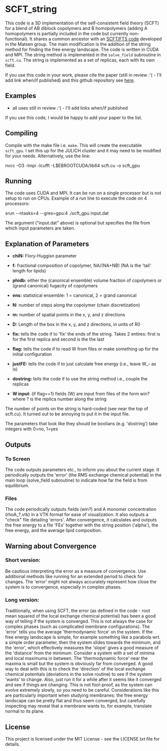 # SCFT_string

This code is a 3D implementation of the self-consistent field theory (SCFT) for a blend of AB diblock copolymers and B homopolymers (adding A homopolymers is partially included in the code but currently non-functional). It shares a common ancestor with an [SCFT/FTS code](https://doi.org/10.3390/polym13152437) developed in the Matsen group. The main modification is the addition of the string method for finding the free energy landscape. The code is written in CUDA and MPI. The string method is implemented in the `solve_field` subroutine in `scft.cu`. The string is implemented as a set of replicas, each with its own field. 

If you use this code in your work, please cite the paper (still in review :'( - I'll add link when/if published) and this github repository see [here](https://twitter.com/natfriedman/status/1420122675813441540).

## Examples
 - all uses still in review :'( - I'll add links when/if published

If you use this code, I would be happy to add your paper to the list.

## Compiling
Compile with the make file i.e. `make`. This will create the executable `scft_gpu`. I set this up for the JULICH cluster and it may need to be modified for your needs. Alternatively, use the line:

nvcc -O3 -lmpi -lcufft -L$EBROOTCUDA/lib64   scft.cu -o scft_gpu

## Running
The code uses CUDA and MPI. It can be run on a single processor but is not setup to run on CPUs. Example of a run line to execute the code on 4 processors: 

srun --ntasks=4 --gres=gpu:4 ./scft_gpu input.dat

The argument ("input.dat" above) is optional but specifies the file from which input parameters are taken.

## Explanation of Parameters
- **chiN:** Flory-Huggisn parameter
- **f:** fractional composition of copolymer, NA/(NA+NB) (NA is the 'tail' length for lipids)
- **phidb:** either the (canonical ensemble) volume fraction of copolymers or (grand canonical) fugacity of copolymers
- **ens:** statistical ensemble: 1 = canonical, 2 = grand canonical
- **N:** number of steps along the copolymer (chain discretization)
- **m:** number of spatial points in the x, y, and z directions
- **D:** Length of the box in the x, y, and z directions, in units of R0
- **fix:** tells the code if to 'fix' the ends of the string. Takes 2 entires: first is for the first replica and second is the the last
- **flag:** tells the code if to read W from files or make something up for the initial configuration
- **justFE:** tells the code if to just calculate free energy (i.e., leave W_- as is)
- **dostring:** tells the code if to use the string method i.e., couple the replicas

- **W input**: (if flag==1) fields (W) are input from files of the form win? where ? is the replica number along the string

The number of points on the string is hard-coded (see near the top of scft.cu). It turned out to be annoying to put it in the input file.

The parameters that look like they should be boolians (e.g. 'dostring') take integers with 0=no, 1=yes

## Outputs
### To Screen
The code outputs parameters etc., to inform you about the current stage. It periodically outputs the 'error' (the RMS exchange chemical potential) in the main loop (solve_field subroutine) to indicate how far the field is from equilibrium.

### Files
The code periodically outputs fields (win?) and A monomer concentration (rhoA_?.vtk) in a VTK format for ease of visualization. It also outputs a "check" file detailing 'errors'. After convergence, it calculates and outputs the free energy to a file 'FEs' together with the string position ('alpha'), the free energy, and the average lipid composition.

## Warning about Convergence
### Short version:  
Be cautious interpreting the error as a measure of convergence. Use additional methods like running for an extended period to check for changes. The 'error' might not always accurately represent how close the system is to convergence, especially in complex phases.  

### Long version:  
Traditionally, when using SCFT, the error (as defined in the code - root mean squared of the local exchange chemical potential) has been a good way of telling if the system is converged. This is not always the case for complex phases (such as complicated membrane configurations). The 'error' tells you the average 'thermodynamic force' on the system. If the free energy landscape is simple, for example something like a parabola wrt. a simple order parameter, then the system slides towards the minimum, and the 'error', which effectively measures the 'slope' gives a good measure of the 'distance' from the minimum. Consider a system with a set of minima and local maximuma in between. The 'thermodynamic force' near the maxima is small but the system is obviously far from converged. A good way to deal with this is to check the 'direction' of the local exchange chemical potentials (deviations in the solve routine) to see if the system 'wants' to change. Also, just run it for a while after it seems like it converged and see if things are changing. This is not fool-proof, as the system can evolve extremely slowly, so you need to be careful. Considerations like this are particularly important when studying membranes: the free energy landscape can be pretty flat and thus seem converged, but carefully inspecting may reveal that a membrane wants to, for example, translate normal to its plane. 


## License
This project is licensed under the MIT License - see the LICENSE.txt file for details.
